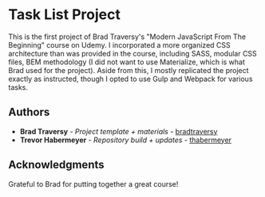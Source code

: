 # Task List Project

This is the first project of Brad Traversy's "Modern JavaScript From The Beginning" course on Udemy. I incorporated a more organized CSS architecture than was provided in the course, including SASS, modular CSS files, BEM methodology (I did not want to use Materialize, which is what Brad used for the project). Aside from this, I mostly replicated the project exactly as instructed, though I opted to use Gulp and Webpack for various tasks.

## Authors

* **Brad Traversy** - *Project template + materials* - [bradtraversy](https://github.com/bradtraversy)
* **Trevor Habermeyer** - *Repository build + updates* - [thabermeyer](https://github.com/thabermeyer)

## Acknowledgments

Grateful to Brad for putting together a great course!

